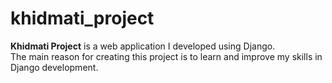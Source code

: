 # khidmati_project

**Khidmati Project** is a web application I developed using Django.  
The main reason for creating this project is to learn and improve my skills in Django development.

